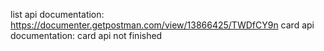 list api documentation: https://documenter.getpostman.com/view/13866425/TWDfCY9n
card api documentation: card api not finished